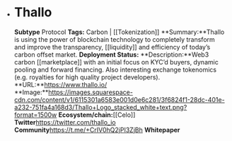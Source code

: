 - # Thallo
  **Subtype** Protocol
  **Tags:** Carbon | [[Tokenization]]
  **Summary:**Thallo is using the power of blockchain technology to completely transform and improve the transparency, [[liquidity]] and efficiency of today’s carbon offset market.
  **Deployment Status:**
  **Description:**Web3 carbon [[marketplace]] with an initial focus on KYC’d buyers, dynamic pooling and forward financing. Also interesting exchange tokenomics (e.g. royalties for high quality project developers).
  **URL:**https://www.thallo.io/
  **Image:**https://images.squarespace-cdn.com/content/v1/6115301a6583e001d0e6c281/3f6824f1-28dc-401e-a232-751fa4a168d3/Thallo+Logo_stacked_white+text.png?format=1500w
  **Ecosystem/chain:**[[Celo]]
  **Twitter**https://twitter.com/thallo_io
  **Community**https://t.me/+CrIV0hQ2jPI3ZjBh
  **Whitepaper**